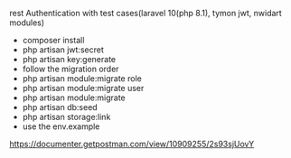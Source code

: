 rest Authentication with test cases(laravel 10(php 8.1), tymon jwt, nwidart modules)

- composer install
- php artisan jwt:secret
- php artisan key:generate
- follow the migration order 
- php artisan module:migrate role
- php artisan module:migrate user
- php artisan module:migrate
- php artisan db:seed
- php artisan storage:link
- use the env.example

https://documenter.getpostman.com/view/10909255/2s93sjUovY







